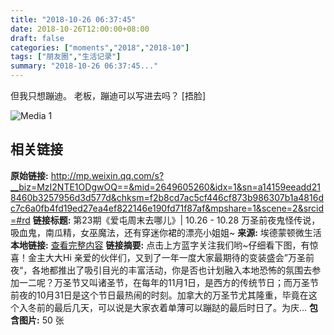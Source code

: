 ```yaml
---
title: "2018-10-26 06:37:45"
date: 2018-10-26T12:00:00+08:00
draft: false
categories: ["moments","2018","2018-10"]
tags: ["朋友圈","生活记录"]
summary: "2018-10-26 06:37:45..."
---
```


但我只想蹦迪。
老板，蹦迪可以写进去吗？
[捂脸]

![Media 1](/Moments/photos/2018-10-26/201810260637450.jpg)

## 相关链接

**原始链接:** http://mp.weixin.qq.com/s?__biz=MzI2NTE1ODgwOQ==&mid=2649605260&idx=1&sn=a14159eeadd218460b3257956d3d577d&chksm=f2b8cd7ac5cf446cf873b986307b1a4816dc7c6a0fb4fd19ed27ea4ef822146e190fd71f87af&mpshare=1&scene=2&srcid=#rd
**链接标题:** 第23期《爱屯周末去哪儿》| 10.26 - 10.28 万圣前夜鬼怪传说，吸血鬼，南瓜精，女巫魔法，还有穿迷你裙的漂亮小姐姐~
**来源:** 埃德蒙顿微生活
**本地链接:** [查看完整内容](/link_content/2018/10/2018-10-26-2/link_content/)
**链接摘要:** 点击上方蓝字关注我们哟~仔细看下图，有惊喜！金主大大Hi 亲爱的伙伴们，又到了一年一度大家最期待的变装盛会”万圣前夜“，各地都推出了吸引目光的丰富活动，你是否也计划融入本地恐怖的氛围去参加一二呢？万圣节又叫诸圣节，在每年的11月1日，是西方的传统节日；而万圣节前夜的10月31日是这个节日最热闹的时刻。加拿大的万圣节尤其隆重，毕竟在这个入冬前的最后几天，可以说是大家衣着单薄可以蹦跶的最后时日了。为庆...
**包含图片:** 50 张

